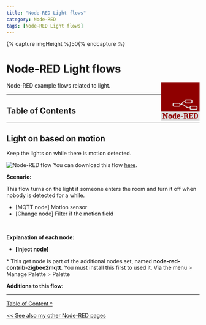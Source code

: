 ```yaml
---
title: "Node-RED Light flows"
category: Node-RED
tags: [Node-RED Light flows]
---
```


{% capture imgHeight %}50{% endcapture %}

# Node-RED Light flows


<img style="float: right;" src="images/node-red_logo.png" height="100px" alt="Node-RED logo">

Node-RED example flows related to light.

---

## Table of Contents

<!-- TOC -->


<!-- TOC -->

---

## Light on based on motion

Keep the lights on while there is motion detected.

![Node-RED flow](images/flows/light_on_based_on_motion.png)
You can download this flow [here](flows/light_on_based_on_motion.json).

**Scenario:**

This flow turns on the light if someone enters the room and turn it off when nobody is detected for a while.

* [MQTT node] Motion sensor
* [Change node] Filter if the motion field

<br>

**Explanation of each node:**

* **[inject node]** 

\* This get node is part of the additional nodes set, named **node-red-contrib-zigbee2mqtt**. You must install this first to used it. Via the menu > Manage Palette > Palette

**Additions to this flow:**

---
[Table of Content ^](#table-of-contents)

[<< See also my other Node-RED pages](index)

